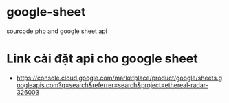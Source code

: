# google-sheet
sourcode php and google sheet api

# Link cài đặt api cho google sheet

+ https://console.cloud.google.com/marketplace/product/google/sheets.googleapis.com?q=search&referrer=search&project=ethereal-radar-326003
